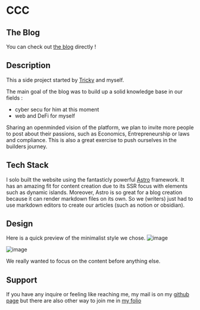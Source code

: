# CCC 

## The Blog
You can check out  [the blog](https://cccrusaders.cc) directly !

## Description 
This a side project started by [Tricky](https://github.com/Perrier-Remi/) and myself.

The main goal of the blog was to build up a solid knowledge base in our fields : 
- cyber secu for him at this moment
- web and DeFi for myself

Sharing an openminded vision of the platform, we plan to invite more people to post about their passions, such as Economics, Entrepreneurship or laws and compliance. 
This is also a great exercise to push ourselves in the builders journey.

## Tech Stack 
I solo built the website using the fantasticly powerful [Astro](https://astro.build/) framework.
It has an amazing fit for content creation due to its SSR focus with elements such as dynamic islands.
Moreover, Astro is so great for a blog creation because it can render markdown files on its own. So we (writers) just had to use markdown editors to create our articles (such as notion or obsidian).

## Design 
Here is a quick preview of the minimalist style we chose. 
![image](https://github.com/Delioos/crypto-curious-crusaders/assets/77591715/25751ae8-e10b-4591-a57e-b9291324f00a)

![image](https://github.com/Delioos/crypto-curious-crusaders/assets/77591715/a7e09b87-0d41-43df-b404-3240649a4f8f)

We really wanted to focus on the content before anything else.

## Support 
If you have any inquire or feeling like reaching me, my mail is on my [github page](https://github.com/delioos) but there are also other way to join me in [my folio](https://www.delioos.xyz)

